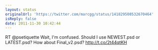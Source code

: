 ```yaml
---
layout: status
originalUrl: 'https://twitter.com/marcgg/status/141829508532670464'
isReply: false
date: 2011-11-30 10:42:44
---
```


RT @psetiquette Wait, I'm confused. Should I use NEWEST.psd or LATEST.psd? How about Final_v2.psd? http://t.co/2t44qtKH
